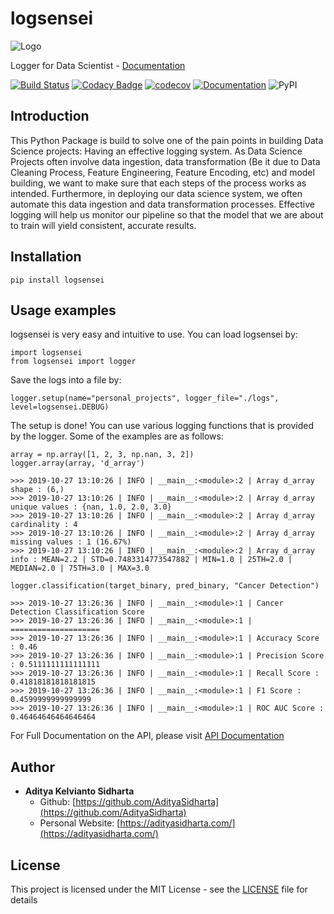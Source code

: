# logsensei

![Logo](static/images/logo.png)

Logger for Data Scientist -  [Documentation](https://adityasidharta.com/logsensei/reference/logsensei/)

[![Build Status](https://travis-ci.org/AdityaSidharta/logsensei.svg?branch=master)](https://travis-ci.org/AdityaSidharta/logsensei) [![Codacy Badge](https://api.codacy.com/project/badge/Grade/315315d588c745929c5a3093d2b92850)](https://www.codacy.com/manual/AdityaSidharta/logsensei?utm_source=github.com&amp;utm_medium=referral&amp;utm_content=AdityaSidharta/logsensei&amp;utm_campaign=Badge_Grade) 
[![codecov](https://codecov.io/gh/AdityaSidharta/logsensei/branch/master/graph/badge.svg)](https://codecov.io/gh/AdityaSidharta/logsensei) [![Documentation](https://img.shields.io/badge/docs-passing-Green)](https://adityasidharta.com/logsensei/) ![PyPI](https://img.shields.io/pypi/v/logsensei)

## Introduction
This Python Package is build to solve one of the pain points in building Data Science projects: Having an effective logging system. As Data Science Projects often involve data ingestion, data transformation (Be it due to Data Cleaning Process, Feature Engineering, Feature Encoding, etc) and model building, we want to make sure that each steps of the process works as intended. Furthermore, in deploying our data science system, we often automate this data ingestion and data transformation processes. Effective logging will help us monitor our pipeline so that the model that we are about to train will yield consistent, accurate results.

## Installation
```
pip install logsensei
```

## Usage examples

logsensei is very easy and intuitive to use. You can load logsensei by:
```
import logsensei
from logsensei import logger
```

Save the logs into a file by:
```
logger.setup(name="personal_projects", logger_file="./logs", level=logsensei.DEBUG)
```

The setup is done! You can use various logging functions that is provided by the logger. Some of the examples are as follows:

```
array = np.array([1, 2, 3, np.nan, 3, 2])
logger.array(array, 'd_array')
```
```
>>> 2019-10-27 13:10:26 | INFO | __main__:<module>:2 | Array d_array shape : (6,)
>>> 2019-10-27 13:10:26 | INFO | __main__:<module>:2 | Array d_array unique values : {nan, 1.0, 2.0, 3.0}
>>> 2019-10-27 13:10:26 | INFO | __main__:<module>:2 | Array d_array cardinality : 4
>>> 2019-10-27 13:10:26 | INFO | __main__:<module>:2 | Array d_array missing values : 1 (16.67%)
>>> 2019-10-27 13:10:26 | INFO | __main__:<module>:2 | Array d_array info : MEAN=2.2 | STD=0.7483314773547882 | MIN=1.0 | 25TH=2.0 | MEDIAN=2.0 | 75TH=3.0 | MAX=3.0
```

```
logger.classification(target_binary, pred_binary, "Cancer Detection")
```
```
>>> 2019-10-27 13:26:36 | INFO | __main__:<module>:1 | Cancer Detection Classification Score
>>> 2019-10-27 13:26:36 | INFO | __main__:<module>:1 | ====================
>>> 2019-10-27 13:26:36 | INFO | __main__:<module>:1 | Accuracy Score : 0.46
>>> 2019-10-27 13:26:36 | INFO | __main__:<module>:1 | Precision Score : 0.5111111111111111
>>> 2019-10-27 13:26:36 | INFO | __main__:<module>:1 | Recall Score : 0.41818181818181815
>>> 2019-10-27 13:26:36 | INFO | __main__:<module>:1 | F1 Score : 0.4599999999999999
>>> 2019-10-27 13:26:36 | INFO | __main__:<module>:1 | ROC AUC Score : 0.46464646464646464
```

For Full Documentation on the API, please visit [API Documentation](https://adityasidharta.com/logsensei/reference/logsensei/)

## Author

- **Aditya Kelvianto Sidharta**
    - Github: [https://github.com/AdityaSidharta](https://github.com/AdityaSidharta)
    - Personal Website: [https://adityasidharta.com/](https://adityasidharta.com/)

## License

This project is licensed under the MIT License - see the [LICENSE](LICENSE) file for details
